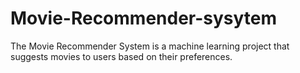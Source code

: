 # Movie-Recommender-sysytem
The Movie Recommender System is a machine learning project that suggests movies to users based on their preferences.
